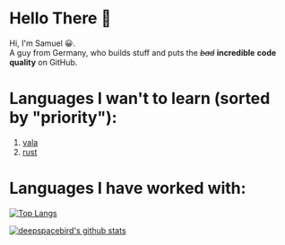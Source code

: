 # Hello There 👋

Hi, I'm Samuel 😀.  
A guy from Germany, who builds stuff and puts the ~~*bad*~~ **incredible** **code quality** on GitHub.

# Languages I wan't to learn (sorted by "priority"):
1. [vala](https://wiki.gnome.org/Projects/Vala)
1. [rust](https://rust-lang.org)
  
# Languages I have worked with:

[![Top Langs](https://github-readme-stats.vercel.app/api/top-langs/?username=ExtinctAxolotl&layout=compact&theme=nord)](https://github.com/ExinctAxolotl)
  

[![deepspacebird's github stats](https://github-readme-stats.vercel.app/api?username=ExtinctAxolotl&show_icons=true&theme=nord)](https://github.com/ExtinctAxolotl)

